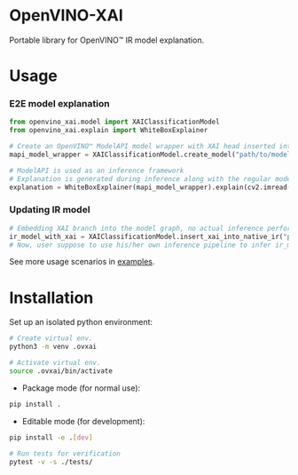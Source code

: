 # OpenVINO-XAI
Portable library for OpenVINO™ IR model explanation.

# Usage
### E2E model explanation
```python
from openvino_xai.model import XAIClassificationModel
from openvino_xai.explain import WhiteBoxExplainer

# Create an OpenVINO™ ModelAPI model wrapper with XAI head inserted into the model graph
mapi_model_wrapper = XAIClassificationModel.create_model("path/to/model.xml")

# ModelAPI is used as an inference framework
# Explanation is generated during inference along with the regular model output
explanation = WhiteBoxExplainer(mapi_model_wrapper).explain(cv2.imread("path/to/image.jpg"))
```
### Updating IR model
```python
# Embedding XAI branch into the model graph, no actual inference performed
ir_model_with_xai = XAIClassificationModel.insert_xai_into_native_ir("path/to/model.xml")
# Now, user suppose to use his/her own inference pipeline to infer ir_model_with_xai
```
See more usage scenarios in [examples](./examples).


# Installation
Set up an isolated python environment:
```bash
# Create virtual env.
python3 -m venv .ovxai

# Activate virtual env.
source .ovxai/bin/activate
```

- Package mode (for normal use):
```bash
pip install .
```
- Editable mode (for development):
```bash
pip install -e .[dev]

# Run tests for verification
pytest -v -s ./tests/
```
